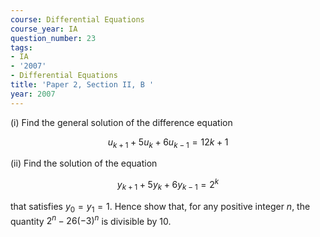 ```yaml
---
course: Differential Equations
course_year: IA
question_number: 23
tags:
- IA
- '2007'
- Differential Equations
title: 'Paper 2, Section II, B '
year: 2007
---
```




(i) Find the general solution of the difference equation

$$u_{k+1}+5 u_{k}+6 u_{k-1}=12 k+1$$

(ii) Find the solution of the equation

$$y_{k+1}+5 y_{k}+6 y_{k-1}=2^{k}$$

that satisfies $y_{0}=y_{1}=1$. Hence show that, for any positive integer $n$, the quantity $2^{n}-26(-3)^{n}$ is divisible by $10 .$